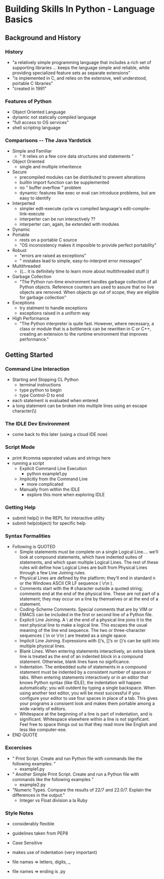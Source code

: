 # Building Skills In Python - Language Basics

## Background and History

### History
- "a relatively simple programming language that includes a rich set of supporting libraries ... keeps the language simple and reliable, while providing specialized feature sets as separate extensions"
-  "is implemented in C, and relies on the extensive, well understood, portable C libraries"
-  "created in 1991"

### Features of Python 
- Object Oriented Language 
- dynamic not statically compiled language 
- "full access to OS services"
- shell scripting language

### Comparisons -- The Java Yardstick
- Simple and Familiar 
    - "  It relies on a few core data structures and statements "
- Object Oriented
    - single and multiple inheritence
- Secure
    - precompiled modules can be distributed to prevent alterations
    - builtin import function can be supplemented
    - no " buffer overflow " problem
    - dynamic: features like exec or eval can introduce problems, but are easy to identify
- Interperted
    - simpler edit-execute cycle vs compiled language's edit-compile-link-execute
    - interperter can be run interactively ??
    - interperter can, again, be extended with modules
- Dynamic
- Portable
    - rests on a portable C source
    - "OS inconsistency makes it imposible to provide perfect portability"
- Robust
    - "errors are raised as exceptions"
    - " mistakes lead to simple, easy-to-interpret error messages"
- Multithreaded
    - ((... it is definitely time to learn more about multithreaded stuff ))
- Garbage Collection
    - "The Python run-time environment handles garbage collection of all Python objects. Reference counters are used to assure that no live objects are removed. When objects go out of scope, they are eligible for garbage collection"
-  Exceptions
    - try statment to handle exceptions
    - exceptions raised in a uniform way
- High Performance 
    - "The Python interpreter is quite fast. However, where necessary, a class or module that is a bottleneck can be rewritten in C or C++, creating an extension to the runtime environment that improves performance."

## Getting Started
### Command Line Interaction
- Starting and Stopping CL Python
    - terminal instructions
    - type python to begin
    - type Control-D to end
- each statement is evaluated when entered
- a long statement can be broken into multiple lines using an escape character(\\)

### The IDLE Dev Environment
- come back to this later (using a cloud IDE now)

### Script Mode
- print #comma seperated values and strings here
- running a script
    - Explicit Command Line Execution
        - python example1.py 
    - Implicitly from the Command Line
        - more complicated
    - Manually from within the IDLE
        - explore this more when exploring IDLE

### Getting Help
- submit help() in the REPL for interactive utility
- submit help(object) for specific help

### Syntax Formalities
- Following is QUOTED
    - Simple statements must be complete on a single Logical Line....  we’ll look at compound statements, which have indented suites of statements, and which span multiple Logical Lines. The rest of these rules will define how Logical Lines are built from Physical Lines through a few Line Joining rules.
    - Physical Lines are defined by the platform; they’ll end in standard n or the Windows ASCII CR LF sequence ( \r\n ).
    - Comments start with the # character outside a quoted string; comments end at the end of the physical line. These are not part of a statement; they may occur on a line by themselves or at the end of a statement.
    - Coding-Scheme Comments. Special comments that are by VIM or EMACS can be included in the first or second line of a Python file. 
    - Explicit Line Joining. A \ at the end of a physical line joins it to the next physical line to make a logical line. This escapes the usual meaning of the line end sequence. The two or three-character sequences ( \n or \r\n ) are treated as a single space.
    - Implicit Line Joining. Expressions with ()‘s, []‘s or {}‘s can be split into multiple physical lines.
    - Blank Lines. When entering statements interactively, an extra blank line is treated as the end of an indented block in a compound statement. Otherwise, blank lines have no signficance.
    - Indentation. The embedded suite of statements in a compound statement must be indented by a consistent number of spaces or tabs. When entering statements interactively or in an editor that knows Python syntax (like IDLE), the indentation will happen automatically; you will outdent by typing a single backspace. When using another text editor, you will be most successful if you configure your editor to use four spaces in place of a tab. This gives your programs a consisent look and makes them portable among a wide variety of editors.
    - Whitespace at the beginning of a line is part of indentation, and is significant. Whitespace elsewhere within a line is not significant. Feel free to space things out so that they read more like English and less like computer-ese.
- END QUOTE

### Excercises 
- " Print Script. Create and run Python file with commands like the following examples: "
    - example1.py
- " Another Simple Print Script. Create and run a Python file with commands like the following examples "
    - example2.py
- "Numeric Types. Compare the results of 22/7 and 22.0/7. Explain the differences in the output."
    - Integer vs Float division a la Ruby

### Style Notes
- considerably flexible
- guidelines taken from PEP8

- Case Sensitive
- makes use of indentation (very important)
- file names => letters, digits, _ 
- file names => ending is .py 